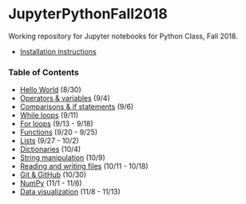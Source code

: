 # JupyterPythonFall2018

Working repository for Jupyter notebooks for Python Class, Fall 2018.

- [Installation instructions](https://github.com/sathayas/JupyterPythonFall2018/blob/master/Installation.ipynb)

### Table of Contents
- [Hello World](https://github.com/sathayas/JupyterPythonFall2018/blob/master/HelloWorld.ipynb) (8/30)
- [Operators & variables](https://github.com/sathayas/JupyterPythonFall2018/blob/master/Operators.ipynb) (9/4)
- [Comparisons & if statements](https://github.com/sathayas/JupyterPythonFall2018/blob/master/If.ipynb) (9/6)
- [While loops](https://github.com/sathayas/JupyterPythonFall2018/blob/master/While.ipynb) (9/11)
- [For loops](https://github.com/sathayas/JupyterPythonFall2018/blob/master/For.ipynb) (9/13 - 9/18)
- [Functions](https://github.com/sathayas/JupyterPythonFall2018/blob/master/Function.ipynb) (9/20 - 9/25)
- [Lists](https://github.com/sathayas/JupyterPythonFall2018/blob/master/List.ipynb) (9/27 - 10/2)
- [Dictionaries](https://github.com/sathayas/JupyterPythonFall2018/blob/master/Dictionary.ipynb) (10/4)
- [String manipulation](https://github.com/sathayas/JupyterPythonFall2018/blob/master/String.ipynb) (10/9)
- [Reading and writing files](https://github.com/sathayas/JupyterPythonFall2018/blob/master/File.ipynb) (10/11 - 10/18)
- [Git & GitHub](https://github.com/sathayas/JupyterPythonFall2018/blob/master/Git.ipynb) (10/30)
- [NumPy](https://github.com/sathayas/JupyterPythonFall2018/blob/master/NumPy.ipynb) (11/1 - 11/6)
- [Data visualization](https://github.com/sathayas/JupyterPythonFall2018/blob/master/Plot.ipynb) (11/8 - 11/13)
